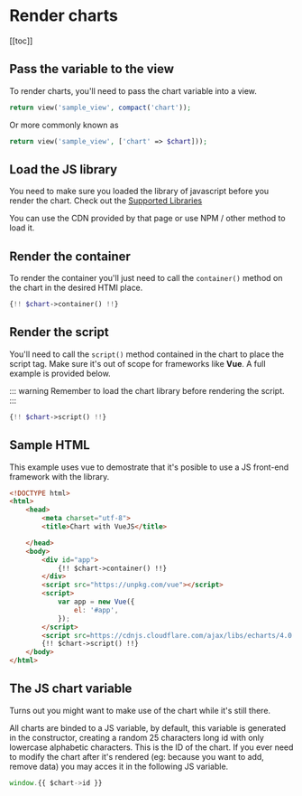 # Render charts

[[toc]]

## Pass the variable to the view

To render charts, you'll need to pass the chart variable into a view.

```php
return view('sample_view', compact('chart'));
```

Or more commonly known as

```php
return view('sample_view', ['chart' => $chart]));
```

## Load the JS library

You need to make sure you loaded the library of javascript before you render the chart. Check out the [Supported Libraries](/docs/supported_libraries.html)

You can use the CDN provided by that page or use NPM / other method to load it.

## Render the container

To render the container you'll just need to call the `container()` method on the chart in the desired HTMl place.

```php
{!! $chart->container() !!}
```

## Render the script

You'll need to call the `script()` method contained in the chart to place the script tag. Make sure it's out of scope for frameworks
like **Vue**. A full example is provided below.

::: warning
Remember to load the chart library before rendering the script.
:::

```php
{!! $chart->script() !!}
```

## Sample HTML

This example uses vue to demostrate that it's posible to use a JS front-end framework with the library.

```html
<!DOCTYPE html>
<html>
    <head>
        <meta charset="utf-8">
        <title>Chart with VueJS</title>

    </head>
    <body>
        <div id="app">
            {!! $chart->container() !!}
        </div>
        <script src="https://unpkg.com/vue"></script>
        <script>
            var app = new Vue({
                el: '#app',
            });
        </script>
        <script src=https://cdnjs.cloudflare.com/ajax/libs/echarts/4.0.2/echarts-en.min.js charset=utf-8></script>
        {!! $chart->script() !!}
    </body>
</html>
```

## The JS chart variable

Turns out you might want to make use of the chart while it's still there.

All charts are binded to a JS variable, by default, this variable is generated in the constructor, creating a random 25 characters long id with only lowercase alphabetic characters. This is the ID of the chart. If you ever need to modify the chart after it's rendered (eg: because you want to add, remove data) you may acces it in the following JS variable.

```js
window.{{ $chart->id }}
```
